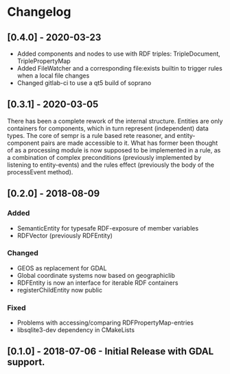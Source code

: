# Changelog

## [0.4.0] - 2020-03-23

- Added components and nodes to use with RDF triples:
  TripleDocument, TriplePropertyMap
- Added FileWatcher and a corresponding file:exists builtin to trigger rules
  when a local file changes
- Changed gitlab-ci to use a qt5 build of soprano

## [0.3.1] - 2020-03-05

There has been a complete rework of the internal structure.
Entities are only containers for components, which in turn
represent (independent) data types. The core of sempr is a
rule based rete reasoner, and entity-component pairs are made
accessible to it. What has former been thought of as a
processing module is now supposed to be implemented in a rule,
as a combination of complex preconditions (previously implemented
by listening to entity-events) and the rules effect (previously
the body of the processEvent method).

## [0.2.0] - 2018-08-09

### Added
- SemanticEntity for typesafe RDF-exposure of member variables
- RDFVector (previously RDFEntity)

### Changed
- GEOS as replacement for GDAL
- Global coordinate systems now based on geographiclib
- RDFEntity is now an interface for iterable RDF containers
- registerChildEntity now public

### Fixed
- Problems with accessing/comparing RDFPropertyMap-entries
- libsqlite3-dev dependency in CMakeLists

## [0.1.0] - 2018-07-06 - Initial Release with GDAL support.
